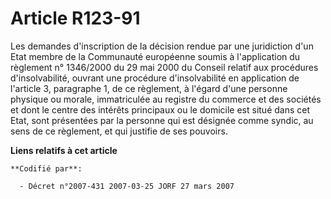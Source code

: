 # Article R123-91

Les demandes d'inscription de la décision rendue par une juridiction d'un Etat membre de la Communauté européenne soumis à
l'application du règlement n° 1346/2000 du 29 mai 2000 du Conseil relatif aux procédures d'insolvabilité, ouvrant une
procédure d'insolvabilité en application de l'article 3, paragraphe 1, de ce règlement, à l'égard d'une personne physique ou
morale, immatriculée au registre du commerce et des sociétés et dont le centre des intérêts principaux ou le domicile est
situé dans cet Etat, sont présentées par la personne qui est désignée comme syndic, au sens de ce règlement, et qui justifie
de ses pouvoirs.

**Liens relatifs à cet article**

	**Codifié par**:

	  - Décret n°2007-431 2007-03-25 JORF 27 mars 2007
